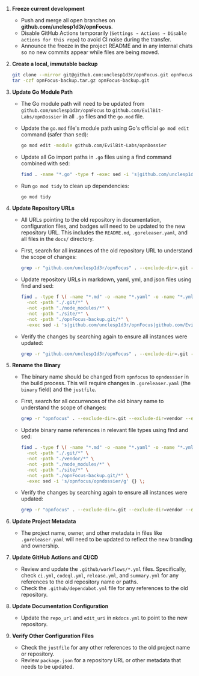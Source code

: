 1. **Freeze current development**

   - Push and merge all open branches on **github.com/unclesp1d3r/opnFocus**.
   - Disable GitHub Actions temporarily (`Settings → Actions → Disable actions for this repo`) to avoid CI noise during the transfer.
   - Announce the freeze in the project README and in any internal chats so no new commits appear while files are being moved.

2. **Create a local, immutable backup**

   ```bash
   git clone --mirror git@github.com:unclesp1d3r/opnFocus.git opnFocus-backup.git
   tar -czf opnFocus-backup.tar.gz opnFocus-backup.git
   ```

3. **Update Go Module Path**

   - The Go module path will need to be updated from `github.com/unclesp1d3r/opnFocus` to `github.com/EvilBit-Labs/opnDossier` in all `.go` files and the `go.mod` file.

   - Update the `go.mod` file's module path using Go's official `go mod edit` command (safer than sed):

     ```bash
     go mod edit -module github.com/EvilBit-Labs/opnDossier
     ```

   - Update all Go import paths in `.go` files using a find command combined with sed:

     ```bash
     find . -name "*.go" -type f -exec sed -i 's|github.com/unclesp1d3r/opnFocus|github.com/EvilBit-Labs/opnDossier|g' {} \;
     ```

   - Run `go mod tidy` to clean up dependencies:

     ```bash
     go mod tidy
     ```

4. **Update Repository URLs**

   - All URLs pointing to the old repository in documentation, configuration files, and badges will need to be updated to the new repository URL. This includes the `README.md`, `.goreleaser.yaml`, and all files in the `docs/` directory.

   - First, search for all instances of the old repository URL to understand the scope of changes:

     ```bash
     grep -r "github.com/unclesp1d3r/opnFocus" . --exclude-dir=.git --exclude-dir=node_modules --exclude-dir=site --exclude-dir=opnFocus-backup.git
     ```

   - Update repository URLs in markdown, yaml, yml, and json files using find and sed:

     ```bash
     find . -type f \( -name "*.md" -o -name "*.yaml" -o -name "*.yml" -o -name "*.json" \) \
       -not -path "./.git/*" \
       -not -path "./node_modules/*" \
       -not -path "./site/*" \
       -not -path "./opnFocus-backup.git/*" \
       -exec sed -i 's|github.com/unclesp1d3r/opnFocus|github.com/EvilBit-Labs/opnDossier|g' {} \;
     ```

   - Verify the changes by searching again to ensure all instances were updated:

     ```bash
     grep -r "github.com/unclesp1d3r/opnFocus" . --exclude-dir=.git --exclude-dir=node_modules --exclude-dir=site --exclude-dir=opnFocus-backup.git
     ```

5. **Rename the Binary**

   - The binary name should be changed from `opnfocus` to `opndossier` in the build process. This will require changes in `.goreleaser.yaml` (the `binary` field) and the `justfile`.

   - First, search for all occurrences of the old binary name to understand the scope of changes:

     ```bash
     grep -r "opnfocus" . --exclude-dir=.git --exclude-dir=vendor --exclude-dir=node_modules --exclude-dir=site --exclude-dir=opnFocus-backup.git
     ```

   - Update binary name references in relevant file types using find and sed:

     ```bash
     find . -type f \( -name "*.md" -o -name "*.yaml" -o -name "*.yml" -o -name "justfile" -o -name "*.sh" \) \
       -not -path "./.git/*" \
       -not -path "./vendor/*" \
       -not -path "./node_modules/*" \
       -not -path "./site/*" \
       -not -path "./opnFocus-backup.git/*" \
       -exec sed -i 's/opnfocus/opndossier/g' {} \;
     ```

   - Verify the changes by searching again to ensure all instances were updated:

     ```bash
     grep -r "opnfocus" . --exclude-dir=.git --exclude-dir=vendor --exclude-dir=node_modules --exclude-dir=site --exclude-dir=opnFocus-backup.git
     ```

6. **Update Project Metadata**

   - The project name, owner, and other metadata in files like `.goreleaser.yaml` will need to be updated to reflect the new branding and ownership.

7. **Update GitHub Actions and CI/CD**

   - Review and update the `.github/workflows/*.yml` files. Specifically, check `ci.yml`, `codeql.yml`, `release.yml`, and `summary.yml` for any references to the old repository name or paths.
   - Check the `.github/dependabot.yml` file for any references to the old repository.

8. **Update Documentation Configuration**

   - Update the `repo_url` and `edit_uri` in `mkdocs.yml` to point to the new repository.

9. **Verify Other Configuration Files**

   - Check the `justfile` for any other references to the old project name or repository.
   - Review `package.json` for a repository URL or other metadata that needs to be updated.
